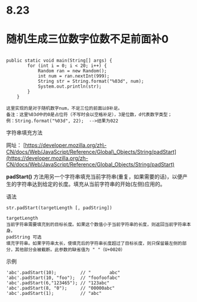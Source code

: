 # 8.23

# 随机生成三位数字位数不足前面补0

```

public static void main(String[] args) {
        for (int i = 0; i < 20; i++) {
            Random ran = new Random();
            int num = ran.nextInt(999);
            String str = String.format("%03d", num);
            System.out.println(str);
        }
    }

这里实现的是对于随机数字num，不足三位的前面以0补足。
备注：这里%03d中的0是占位符（不写时会以空格补足），3是位数，d代表数字类型；
例：String.format("%03d", 22);  -->结果为022
```

字符串填充方法

网址： [https://developer.mozilla.org/zh\-CN/docs/Web/JavaScript/Reference/Global\_Objects/String/padStart](https://developer.mozilla.org/zh-CN/docs/Web/JavaScript/Reference/Global_Objects/String/padStart)

**padStart\(\)** 方法用另一个字符串填充当前字符串\(重复，如果需要的话\)，以便产生的字符串达到给定的长度。填充从当前字符串的开始\(左侧\)应用的。

语法

```
str.padStart(targetLength [, padString])

targetLength
当前字符串需要填充到的目标长度。如果这个数值小于当前字符串的长度，则返回当前字符串本身。
padString 可选
填充字符串。如果字符串太长，使填充后的字符串长度超过了目标长度，则只保留最左侧的部分，其他部分会被截断。此参数的缺省值为 " "（U+0020）
```

示例

```
'abc'.padStart(10);         // "       abc"
'abc'.padStart(10, "foo");  // "foofoofabc"
'abc'.padStart(6,"123465"); // "123abc"
'abc'.padStart(8, "0");     // "00000abc"
'abc'.padStart(1);          // "abc"
```
